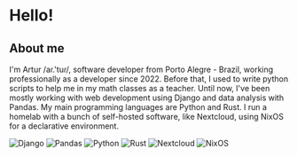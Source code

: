 # Hello!

## About me

I'm Artur /aɾ.'tuɾ/, software developer from Porto Alegre - Brazil, working professionally as a developer since 2022. Before that, I used to write python scripts to help me in my math classes as a teacher. Until now, I've been mostly working with web development using Django and data analysis with Pandas. My main programming languages are Python and Rust. I run a homelab with a bunch of self-hosted software, like Nextcloud, using NixOS for a declarative environment.

![Django](https://img.shields.io/badge/Django-092E20?style=for-the-badge&logo=django&logoColor=green) ![Pandas](https://img.shields.io/badge/Pandas-2C2D72?style=for-the-badge&logo=pandas&logoColor=white) ![Python](https://img.shields.io/badge/Python-FFD43B?style=for-the-badge&logo=python&logoColor=blue) ![Rust](https://img.shields.io/badge/Rust-000000?style=for-the-badge&logo=rust&logoColor=white) ![Nextcloud](https://img.shields.io/badge/Nextcloud-0082C9?style=for-the-badge&logo=Nextcloud&logoColor=white) ![NixOS](https://img.shields.io/badge/NixOS-5277C3?style=for-the-badge&logo=nixos&logoColor=white)
